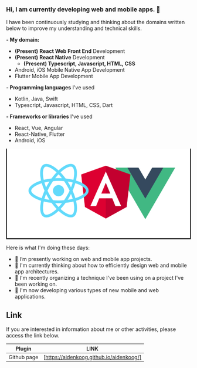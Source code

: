 ### Hi, I am currently developing web and mobile apps. 👋

I have been continuously studying and thinking about the domains written below to improve my understanding and technical skills.

**- My domain:**
  - **(Present)** **React Web Front End** Development 
  - **(Present)** **React Native** Development
    - **(Present) Typescript, Javascript, HTML, CSS** 
  - Android, iOS Mobile Native App Development
  - Flutter Mobile App Development
  
**- Programming languages** I've used
  - Kotlin, Java, Swift
  - Typescript, Javascript, HTML, CSS, Dart
  
**- Frameworks or libraries** I've used
  - React, Vue, Angular
  - React-Native, Flutter
  - Android, iOS

<p align="center" style="background-color: #000">
  <img src="main_logo.png" width="500" height="244" alt="accessibility text">
</p>

Here is what I'm doing these days:

- 🔭 I’m presently working on web and mobile app projects.
- 🌱 I'm currently thinking about how to efficiently design web and mobile app architectures.
- 🔭 I'm recently organizing a technique I've been using on a project I've been working on.
- 🌱 I'm now developing various types of new mobile and web applications.

## Link

If you are interested in information about me or other activities, please access the link below.

| Plugin      | LINK                                     |
| ----------- | ---------------------------------------- |
| Github page | [https://aidenkoog.github.io/aidenkoog/] |
